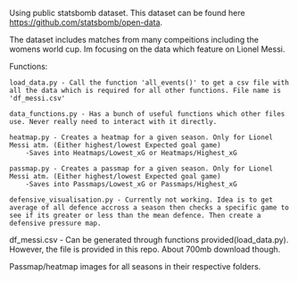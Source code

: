 Using public statsbomb dataset. This dataset can be found here https://github.com/statsbomb/open-data.

The dataset includes matches from many compeitions including the womens world cup. Im focusing on the data which feature on Lionel Messi.

Functions:

    load_data.py - Call the function 'all_events()' to get a csv file with all the data which is required for all other functions. File name is 'df_messi.csv'

    data_functions.py - Has a bunch of useful functions which other files use. Never really need to interact with it directly. 

    heatmap.py - Creates a heatmap for a given season. Only for Lionel Messi atm. (Either highest/lowest Expected goal game)
        -Saves into Heatmaps/Lowest_xG or Heatmaps/Highest_xG

    passmap.py - Creates a passmap for a given season. Only for Lionel Messi atm. (Either highest/lowest Expected goal game)
        -Saves into Passmaps/Lowest_xG or Passmaps/Highest_xG

    defensive_visualisation.py - Currently not working. Idea is to get average of all defence accross a season then checks a specific game to see if its greater or less than the mean defence. Then create a defensive pressure map.

df_messi.csv - Can be generated through functions provided(load_data.py). However, the file is provided in this repo. About 700mb download though.

Passmap/heatmap images for all seasons in their respective folders.
